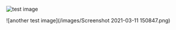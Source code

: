 ![test image](https://github.com/MooKorea/genvisis-docs-tests/blob/main/images/cineCantRotate.gif?raw=true)

![another test image](/images/Screenshot 2021-03-11 150847.png)
